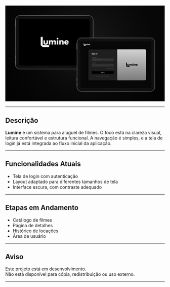 <p align="center">
  <img src="https://github.com/Mvclr/Lumine/blob/main/view/images/img-readme2.jpg?raw=true" alt="Lumine Tela Login" width="1100"/>
</p>

---

## Descrição

**Lumine** é um sistema para aluguel de filmes. O foco está na clareza visual, leitura confortável e estrutura funcional. A navegação é simples, e a tela de login já está integrada ao fluxo inicial da aplicação.

---

## Funcionalidades Atuais

- Tela de login com autenticação
- Layout adaptado para diferentes tamanhos de tela
- Interface escura, com contraste adequado

---

## Etapas em Andamento

- Catálogo de filmes
- Página de detalhes
- Histórico de locações
- Área de usuário

---

## Aviso

Este projeto está em desenvolvimento.  
Não está disponível para cópia, redistribuição ou uso externo.

---
